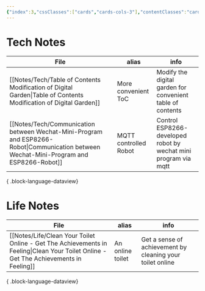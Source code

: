 ```yaml
---
{"index":3,"cssClasses":["cards","cards-cols-3"],"contentClasses":"cards cards-cols-3","cover":"https://cdn.jsdelivr.net/gh/blleng/images/upload/card-cover-3.png","dg-publish":true,"noteIcon":5,"date":"2023-08-28T01:20","update":"2023-08-28T23:38","permalink":"/navigation/notes-collection/","dgPassFrontmatter":true,"created":"2023-08-28T01:20","updated":"2023-08-28T23:38"}
---
```



# Tech Notes

| File                                                                                                                                       | alias                 | info                                                            |
| ------------------------------------------------------------------------------------------------------------------------------------------ | --------------------- | --------------------------------------------------------------- |
| [[Notes/Tech/Table of Contents Modification of Digital Garden\|Table of Contents Modification of Digital Garden]]                       | More convenient ToC   | Modify the digital garden for convenient table of contents      |
| [[Notes/Tech/Communication between Wechat-Mini-Program and ESP8266-Robot\|Communication between Wechat-Mini-Program and ESP8266-Robot]] | MQTT controlled Robot | Control ESP8266-developed robot by wechat mini program via mqtt |

{ .block-language-dataview}
# Life Notes

| File                                                                                                                                     | alias            | info                                                      |
| ---------------------------------------------------------------------------------------------------------------------------------------- | ---------------- | --------------------------------------------------------- |
| [[Notes/Life/Clean Your Toilet Online - Get The Achievements in Feeling\|Clean Your Toilet Online - Get The Achievements in Feeling]] | An online toilet | Get a sense of achievement by cleaning your toilet online |

{ .block-language-dataview}
